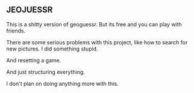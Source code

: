 ## JEOJUESSR

This is a shitty version of geoguessr. But its free and you can play with friends.

There are some serious problems with this project, like how to search for new pictures. I did something stupid.

And resetting a game.

And just structuring everything.

I don't plan on doing anything more with this.
